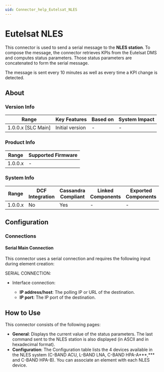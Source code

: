 ```yaml
---
uid: Connector_help_Eutelsat_NLES
---
```


# Eutelsat NLES

This connector is used to send a serial message to the **NLES station**. To compose the message, the connector retrieves KPIs from the Eutelsat DMS and computes status parameters. Those status parameters are concatenated to form the serial message.

The message is sent every 10 minutes as well as every time a KPI change is detected.

## About

### Version Info

| Range                | Key Features     | Based on     | System Impact     |
|----------------------|------------------|--------------|-------------------|
| 1.0.0.x [SLC Main]   | Initial version  | -            | -                 |

### Product Info

| Range     | Supported Firmware     |
|-----------|------------------------|
| 1.0.0.x   | -                      |

### System Info

| Range     | DCF Integration     | Cassandra Compliant     | Linked Components     | Exported Components     |
|-----------|---------------------|-------------------------|-----------------------|-------------------------|
| 1.0.0.x   | No                  | Yes                     | -                     | -                       |

## Configuration

### Connections

#### Serial Main Connection

This connector uses a serial connection and requires the following input during element creation:

SERIAL CONNECTION:

- Interface connection:

  - **IP address/host**: The polling IP or URL of the destination.
  - **IP port**: The IP port of the destination.

## How to Use

This connector consists of the following pages:

- **General**: Displays the current value of the status parameters. The last command sent to the NLES station is also displayed (in ASCII and in hexadecimal format).
- **Configuration**: The Configuration table lists the 4 devices available in the NLES system (C-BAND ACU, L-BAND LNA, C-BAND HPA-A***,*** and C-BAND HPA-B). You can associate an element with each NLES device.
